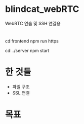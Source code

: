 # blindcat_webRTC

WebRTC 연습 및 SSH 연결용 


# 

cd frontend
npm run https

cd ../server
npm start


# 한 것들

- 파일 구조
- SSL 연결



# 목표 





